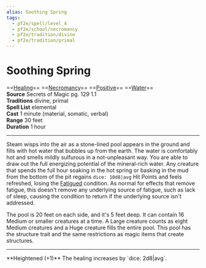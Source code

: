```yaml
---
alias: Soothing Spring
tags:
  - pf2e/spell/level_4
  - pf2e/school/necromancy
  - pf2e/tradition/divine
  - pf2e/tradition/primal
---
```


# Soothing Spring

==[Healing](../../../Traits/Healing.md)== ==[Necromancy](../../../Traits/Necromancy.md)== ==[Positive](../../../Traits/Positive.md)== ==[Water](../../../Traits/Water.md)==  
__Source__ Secrets of Magic pg. 129 1.1  
**Traditions** divine, primal  
**Spell List** elemental  
**Cast** 1 minute (material, somatic, verbal)  
**Range** 30 feet  
**Duration** 1 hour

---

Steam wisps into the air as a stone-lined pool appears in the ground and fills with hot water that bubbles up from the earth. The water is comfortably hot and smells mildly sulfurous in a not-unpleasant way. You are able to draw out the full energizing potential of the mineral-rich water. Any creature that spends the full hour soaking in the hot spring or basking in the mud from the bottom of the pit regains `dice: 10d8|avg` Hit Points and feels refreshed, losing the [Fatigued](../../../Conditions/Fatigued.md) condition. As normal for effects that remove fatigue, this doesn't remove any underlying source of fatigue, such as lack of sleep, causing the condition to return if the underlying source isn't addressed.

The pool is 20 feet on each side, and it's 5 feet deep. It can contain 16 Medium or smaller creatures at a time. A Large creature counts as eight Medium creatures and a Huge creature fills the entire pool. This pool has the structure trait and the same restrictions as magic items that create structures.

<hr>
**Heightened (+1)** The healing increases by `dice: 2d8|avg`.
